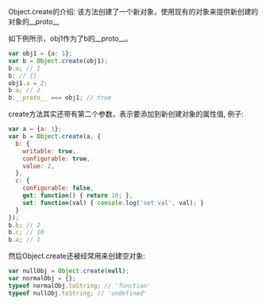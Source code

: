Object.create的介绍: 该方法创建了一个新对象，使用现有的对象来提供新创建的对象的__proto__

如下例所示，obj1作为了b的__proto__。
```javascript
var obj1 = {a: 1};
var b = Object.create(obj1);
b.a; // 1
b; // {}
obj1.a = 2;
b.a; // 2
b.__proto__ === obj1; // true
```

create方法其实还带有第二个参数，表示要添加到新创建对象的属性值, 例子:
```javascript
var a = {a: 1};
var b = Object.create(a, {
  b: {
    writable: true,
    configurable: true,
    value: 2,
  },
  c: {
    configurable: false,
    get: function() { return 10; },
    set: function(val) { console.log('set val', val); }
  }
});
b.b; // 2
b.c; // 10
b.a; // 1
```

然后Object.create还被经常用来创建空对象:
```javascript
var nullObj = Object.create(null);
var normalObj = {};
typeof normalObj.toString; // 'function'
typeof nullObj.toString; // 'undefined'
```